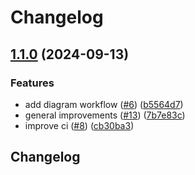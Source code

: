 # Changelog

## [1.1.0](https://github.com/beholdenkey/terraform-harvester-vm/compare/v1.0.1...v1.1.0) (2024-09-13)


### Features

* add diagram workflow ([#6](https://github.com/beholdenkey/terraform-harvester-vm/issues/6)) ([b5564d7](https://github.com/beholdenkey/terraform-harvester-vm/commit/b5564d7725be77f8590cbec6b58a2dcf96f92a27))
* general improvements ([#13](https://github.com/beholdenkey/terraform-harvester-vm/issues/13)) ([7b7e83c](https://github.com/beholdenkey/terraform-harvester-vm/commit/7b7e83c2226baf110dda0ab5cf5dac07419bf95b))
* improve ci ([#8](https://github.com/beholdenkey/terraform-harvester-vm/issues/8)) ([cb30ba3](https://github.com/beholdenkey/terraform-harvester-vm/commit/cb30ba3e749a138c4cc14275543794e1e205d028))

## Changelog
